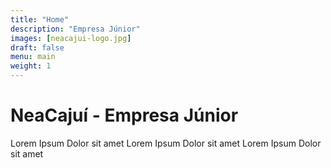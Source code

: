 ```yaml
---
title: "Home"
description: "Empresa Júnior"
images: [neacajui-logo.jpg]
draft: false
menu: main
weight: 1
---
```


NeaCajuí - Empresa Júnior
===============

Lorem Ipsum Dolor sit amet Lorem Ipsum Dolor sit amet Lorem Ipsum Dolor sit amet 
